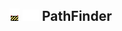 ## ![unknown](../../.gitbook/assets/unknown.png) ![Base](../../.gitbook/assets/base.png) PathFinder

